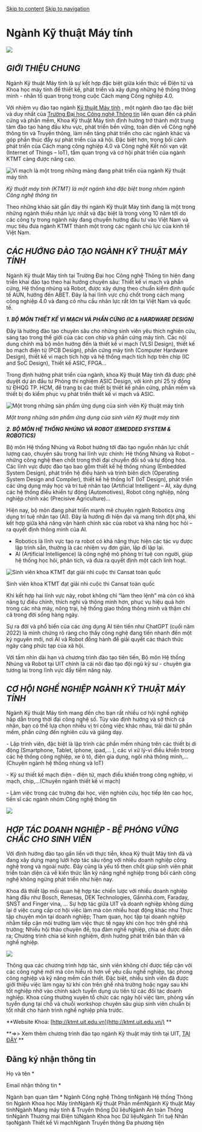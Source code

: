 [Skip to content](https://tuyensinh.uit.edu.vn/nganh-dao-tao/nganh-ky-thuat-may-tinh#main)
 [Skip to navigation](https://tuyensinh.uit.edu.vn/nganh-dao-tao/nganh-ky-thuat-may-tinh#main-nav)

Ngành Kỹ thuật Máy tính
=======================

![](https://tuyensinh.uit.edu.vn/sites/default/files/uploads/images/202507/uit-banner-ktmt.jpg)

_**GIỚI THIỆU CHUNG**_
----------------------

Ngành Kỹ thuật Máy tính là sự kết hợp đặc biệt giữa kiến thức về Điện tử và Khoa học máy tính để thiết kế, phát triển và xây dựng những hệ thống thông minh - nhân tố quan trọng trong cuộc Cách mạng Công nghiệp 4.0.  

Với nhiệm vụ đào tạo ngành [Kỹ thuật Máy tính](https://tuyensinh.uit.edu.vn/nganh-dao-tao/nganh-ky-thuat-may-tinh)
, một ngành đào tạo đặc biệt và duy nhất của [Trường Đại học Công nghệ Thông tin](https://www.uit.edu.vn/)
 liên quan đến cả phần cứng và phần mềm, Khoa Kỹ thuật Máy tính định hướng trở thành một trung tâm đào tạo hàng đầu khu vực, phát triển bền vững, toàn diện về Công nghệ thông tin và Truyền thông, làm nền tảng phát triển cho các ngành khác và góp phần thúc đẩy sự phát triển của xã hội. Đặc biệt hơn, trong bối cảnh phát triển của Cách mạng công nghiệp 4.0 và Công nghệ Kết nối vạn vật (Internet of Things – IoT), tầm quan trọng và cơ hội phát triển của ngành KTMT càng được nâng cao.

![Vi mạch là một trong những mảng đang phát triển của ngành Kỹ thuật máy tính](https://tuyensinh.uit.edu.vn/sites/default/files/uploads/images/201803/unnamed.jpg)

_Kỹ thuật máy tính (KTMT) là một ngành khá đặc biệt trong nhóm ngành Công nghệ thông tin_

Theo những khảo sát gần đây thì ngành Kỹ thuật Máy tính đang là một trong những ngành thiếu nhân lực nhất và đặc biệt là trong vòng 10 năm tới do các công ty trong ngành này đang chuyển hướng đầu tư vào Việt Nam và mục tiêu đưa ngành KTMT thành một trong các ngành chủ lực của kinh tế Việt Nam.

_**CÁC HƯỚNG ĐÀO TẠO NGÀNH KỸ THUẬT MÁY TÍNH**_
-----------------------------------------------

Ngành Kỹ thuật Máy tính tại Trường Đại học Công nghệ Thông tin hiện đang triển khai đào tạo theo hai hướng chuyên sâu: Thiết kế vi mạch và phần cứng, Hệ thống nhúng và Robot, được xây dựng theo chuẩn kiểm định quốc tế AUN, hướng đến ABET. Đây là hai lĩnh vực chủ chốt trong cách mạng công nghiệp 4.0 và đang có nhu cầu nhân lực rất lớn tại Việt Nam và quốc tế.

_**1\. BỘ MÔN THIẾT KẾ VI MẠCH VÀ PHẦN CỨNG (IC & HARDWARE DESIGN)**_

Đây là hướng đào tạo chuyên sâu cho những sinh viên yêu thích nghiên cứu, sáng tạo trong thế giới của các con chip và phần cứng máy tính. Các nội dung chính mà bộ môn hướng đến là thiết kế vi mạch (VLSI Design), thiết kế bo mạch điện tử (PCB Design), phần cứng máy tính (Computer Hardware Design), thiết kế vi mạch tích hợp và hệ thống mạch tích hợp trên chip (IC and SoC Design), Thiết kế ASIC, FPGA…

Trong định hướng phát triển của ngành, khoa Kỹ thuật Máy tính đã được phê duyệt dự án đầu tư Phòng thí nghiệm ASIC Design, với kinh phí 25 tỷ đồng từ ĐHQG TP. HCM, để trang bị các thiết bị thiết kế phần cứng, phần mềm và thiết bị đo kiểm phục vụ phát triển thiết kế vi mạch và ASIC.

![Một trong những sản phẩm ứng dụng của sinh viên Kỹ thuật máy tính ](https://tuyensinh.uit.edu.vn/sites/default/files/uploads/images/201803/mot_trong_nhung_san_pham_ung_dung_cua_sinh_vien_ky_thuat_may_tinh.png)

_Một trong những sản phẩm ứng dụng của sinh viên Kỹ thuật máy tính_

_**2\. BỘ MÔN HỆ THỐNG NHÚNG VÀ ROBOT (EMEDDED SYSTEM & ROBOTICS)**_

Bộ môn Hệ thống Nhúng và Robot hướng tới đào tạo nguồn nhân lực chất lượng cao, chuyên sâu trong hai lĩnh vực chính: Hệ thống Nhúng và Robot – những công nghệ then chốt trong thời đại chuyển đổi số và tự động hóa. Các lĩnh vực được đào tạo bao gồm thiết kế hệ thống nhúng (Embedded System Design), phát triển hệ điều hành và trình biên dịch (Operating System Design and Compiler), thiết kế hệ thống IoT (IoT Design), phát triển các ứng dụng máy học và trí tuệ nhân tạo (Artificial Intelligent – AI, xây dựng các hệ thống điều khiển tự động (Automotives), Robot công nghiệp, nông nghiệp chính xác (Precisive Agriculture)…

Hiện nay, bộ môn đang phát triển mạnh mẽ chuyên ngành Robotics ứng dụng trí tuệ nhân tạo (AI). Đây là hướng đi hiện đại và mang tính đột phá, khi kết hợp giữa khả năng vận hành chính xác của robot và khả năng học hỏi – ra quyết định thông minh của AI.

*   Robotics là lĩnh vực tạo ra robot có khả năng thực hiện các tác vụ được lập trình sẵn, thường là các nhiệm vụ đơn giản, lặp đi lặp lại.
*   AI (Artificial Intelligence) là công nghệ mô phỏng trí tuệ con người, giúp hệ thống học hỏi, phân tích, và đưa ra quyết định một cách linh hoạt.

![Sinh viên khoa KTMT đạt giải nhì cuộc thi Cansat toàn quốc](https://tuyensinh.uit.edu.vn/sites/default/files/uploads/images/201803/sinh_vien_khoa_ktmt_dat_giai_nhi_cuoc_thi_cansat_toan_quoc.png)

Sinh viên khoa KTMT đạt giải nhì cuộc thi Cansat toàn quốc

Khi kết hợp hai lĩnh vực này, robot không chỉ “làm theo lệnh” mà còn có khả năng tự điều chỉnh, thích nghi và thông minh hơn, phục vụ hiệu quả hơn trong các nhà máy, nông trại, hệ thống giao thông thông minh và thậm chí cả trong đời sống hàng ngày.

Sự ra đời và phổ biến của các ứng dụng AI tiên tiến như ChatGPT (cuối năm 2022) là minh chứng rõ ràng cho thấy công nghệ đang tiến nhanh đến một kỷ nguyên mới, nơi AI và Robot đồng hành để giải quyết các thách thức ngày càng phức tạp của xã hội.

Với tầm nhìn dài hạn và chương trình đào tạo tiên tiến, Bộ môn Hệ thống Nhúng và Robot tại UIT chính là cái nôi đào tạo đội ngũ kỹ sư - chuyên gia tương lai trong lĩnh vực đầy tiềm năng này.

_**CƠ HỘI NGHỀ NGHIỆP NGÀNH KỸ THUẬT MÁY TÍNH**_
------------------------------------------------

Ngành Kỹ thuật Máy tính mang đến cho bạn rất nhiều cơ hội nghề nghiệp hấp dẫn trong thời đại công nghệ số. Tùy vào định hướng và sở thích cá nhân, bạn có thể lựa chọn nhiều vị trí công việc khác nhau, trải dài từ phần mềm, phần cứng đến nghiên cứu và giảng dạy.

\- Lập trình viên, đặc biệt là lập trình các phần mềm nhúng trên các thiết bị di động (Smartphone, Tablet, iphone, ipad,… ), các vi xử lý-vi điều khiển trong các hệ thống công nghiệp, xe ô tô, điện gia dụng, ngôi nhà thông minh,… (Chuyên ngành hệ thống nhúng và IoT)

\- Kỹ sư thiết kế mạch điện - điện tử, mạch điều khiển trong công nghiệp, vi mạch, chip,…(Chuyên ngành thiết kế vi mạch)

\- Làm việc trong các trường đại học, viện nghiên cứu, học tiếp lên cao học, tiến sĩ các ngành nhóm Công nghệ thông tin

![](https://tuyensinh.uit.edu.vn/sites/default/files/uploads/images/202506/_pdh5942.jpg)

_**HỢP TÁC DOANH NGHIỆP - BỆ PHÓNG VỮNG CHẮC CHO SINH VIÊN**_
-------------------------------------------------------------

Với định hướng đào tạo gắn liền với thực tiễn, khoa Kỹ thuật Máy tính đã và đang xây dựng mạng lưới hợp tác sâu rộng với nhiều doanh nghiệp công nghệ trong và ngoài nước. Đây cũng là yếu tố then chốt giúp sinh viên phát triển toàn diện cả về kiến thức lẫn kỹ năng nghề nghiệp trong bối cảnh công nghệ không ngừng phát triển như hiện nay.

Khoa đã thiết lập mối quan hệ hợp tác chiến lược với nhiều doanh nghiệp hàng đầu như Bosch, Renesas, DEK Technologies, Gầnnhà.com, Faraday, SNST and Finger vina, … Sự hợp tác giữa UIT và doanh nghiệp không dừng lại ở việc cung cấp cơ hội việc làm mà còn nhiều hoạt động khác như Thực tập chuyên môn tại doanh nghiệp; Tham quan, học tập tại doanh nghiệp nhằm tiếp cận môi trường làm việc thực tế ngay khi còn học trên ghế nhà trường; Nhiều hội thảo chuyên đề, tọa đàm nghề nghiệp, chia sẻ được diễn ra; Chương trình chia sẻ kinh nghiệm, định hướng phát triển bản thân và nghề nghiệp.

![](https://tuyensinh.uit.edu.vn/sites/default/files/uploads/images/202506/lnh08278.jpg)

Thông qua các chương trình hợp tác, sinh viên không chỉ được tiếp cận với các công nghệ mới mà còn hiểu rõ hơn về yêu cầu nghề nghiệp, tác phong công nghiệp và kỹ năng mềm cần thiết. Đặc biệt, nhiều sinh viên đã được giới thiệu việc làm ngay từ khi còn trên ghế nhà trường hoặc ngay sau khi tốt nghiệp nhờ vào chính sách tuyển dụng ưu tiên từ các đối tác doanh nghiệp. Khoa cũng thường xuyên tổ chức các ngày hội việc làm, phỏng vấn tuyển dụng tại chỗ và chuỗi workshop chuyên sâu giúp sinh viên chuẩn bị tốt nhất cho hành trình nghề nghiệp phía trước.      

**Website Khoa: [http://ktmt.uit.edu.vn](http://ktmt.uit.edu.vn/)
**

**\=>> Xem thêm chương trình đào tạo ngành Kỹ thuật máy tính tại UIT, [TẠI ĐÂY](https://daa.uit.edu.vn/content/ky-su-nganh-ky-thuat-may-tinh-ap-dung-tu-khoa-12-2017)
**

Đăng ký nhận thông tin
----------------------

Họ và tên \* 

Email nhận thông tin \* 

Ngành bạn quan tâm \* Ngành Công nghệ Thông tinNgành Hệ thống Thông tin Ngành Khoa học Máy tínhNgành Kỹ thuật Phần mềmNgành Kỹ thuật Máy tínhNgành Mạng máy tính & Truyền thông Dữ liệuNgành An toàn Thông tinNgành Thương mại Điện tửNgành Khoa học Dữ liệuNgành Trí tuệ Nhân tạoNgành Thiết kế Vi mạchNgành Truyền thông Đa phương tiện